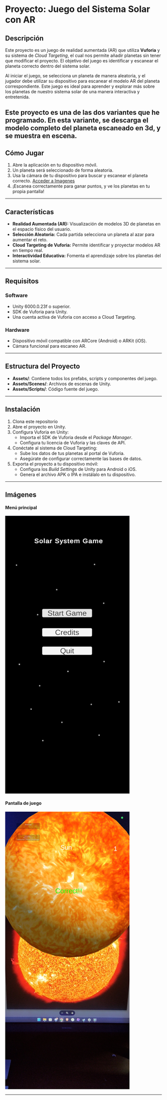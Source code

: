 # Proyecto: Juego del Sistema Solar con AR

## Descripción
Este proyecto es un juego de realidad aumentada (AR) que utiliza **Vuforia** y su sistema de *Cloud Targeting*, el cual nos permite añadir planetas sin tener que modificar el proyecto. El objetivo del juego es identificar y escanear el planeta correcto dentro del sistema solar.

Al iniciar el juego, se selecciona un planeta de manera aleatoria, y el jugador debe utilizar su dispositivo para escanear el modelo AR del planeta correspondiente. Este juego es ideal para aprender y explorar más sobre los planetas de nuestro sistema solar de una manera interactiva y entretenida.

Este proyecto es una de las dos variantes que he programado. En esta variante, se descarga el modelo completo del planeta escaneado en 3d, y se muestra en escena.
---
## Cómo Jugar
1. Abre la aplicación en tu dispositivo móvil.
2. Un planeta será seleccionado de forma aleatoria.
3. Usa la cámara de tu dispositivo para buscar y escanear el planeta correcto.
   <a href="https://drive.google.com/drive/folders/1xhyuLGclJY2558psiMm5xvv1yv9SkUjZ?usp=sharing" target="_blank">Acceder a Imagenes</a>
5. ¡Escanea correctamente para ganar puntos, y ve los planetas en tu propia pantalla!

---
## Características
- **Realidad Aumentada (AR):** Visualización de modelos 3D de planetas en el espacio físico del usuario.
- **Selección Aleatoria:** Cada partida selecciona un planeta al azar para aumentar el reto.
- **Cloud Targeting de Vuforia:** Permite identificar y proyectar modelos AR en tiempo real.
- **Interactividad Educativa:** Fomenta el aprendizaje sobre los planetas del sistema solar.

---

## Requisitos

### Software
- Unity 6000.0.23f o superior.
- SDK de Vuforia para Unity.
- Una cuenta activa de Vuforia con acceso a Cloud Targeting.

### Hardware
- Dispositivo móvil compatible con ARCore (Android) o ARKit (iOS).
- Cámara funcional para escaneo AR.
---
## Estructura del Proyecto
- **Assets/**: Contiene todos los prefabs, scripts y componentes del juego.
- **Assets/Scenes/**: Archivos de escenas de Unity.
- **Assets/Scripts/**: Código fuente del juego.

---

## Instalación
1. Clona este repositorio
2. Abre el proyecto en Unity.
3. Configura Vuforia en Unity:
   - Importa el SDK de Vuforia desde el *Package Manager*.
   - Configura tu licencia de Vuforia y las claves de API.
4. Conéctate al sistema de Cloud Targeting:
   - Sube los datos de tus planetas al portal de Vuforia.
   - Asegúrate de configurar correctamente las bases de datos.
5. Exporta el proyecto a tu dispositivo móvil:
   - Configura los *Build Settings* de Unity para Android o iOS.
   - Genera el archivo APK o IPA e instálalo en tu dispositivo.

---





## Imágenes
#### Menú principal
<img src="./Screenshots/Menu.jpg" alt="Menú principal" width="400"/>

#### Pantalla de juego
<img src="./Screenshots/Game.jpg" alt="Pantalla de juego" width="400"/>

---
